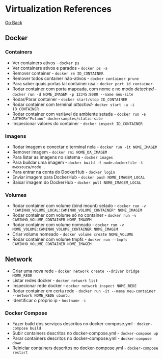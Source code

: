 # Virtualization References

[Go Back](./)

## Docker

### Containers

* Ver containers ativos - `docker ps`
* Ver containers ativos e parados - `docker ps -a`
* Remover container - `docker rm ID_CONTAINER`
* Remover todos container não-ativos - `docker container prune`
* Para saber quais portas tal container usa -  `docker port id_container`
* Rodar container com porta mapeada, com nome e no modo _detached_ - `docker run -d NOME_IMAGEM -p 12345:8080 --name meu-site`
* Rodar/Parar container  - `docker start/stop ID_CONTAINER`
* Rodar container com terminal _attached_- `docker start -a -i ID_CONTAINER`
* Rodar container com variável de ambiente setada - `docker run -e AUTHOR="Fulano" dockersamples/static-site`
* Inspecionar valores do container - `docker inspect ID_CONTAINER`

### Imagens

* Rodar imagem e conectar o terminal nela - `docker run -it NOME_IMAGEM`
* Remover imagem - `docker rmi NOME_DA_IMAGEM`
* Para listar as imagens no sistema - `docker images`
* Para buildar uma imagem - `docker build -f node.dockerfile -t mwssouza/node .`
* Para entrar na conta do DockerHub - `docker login`
* Enviar imagem para DockerHub - `docker push NOME_IMAGEM_LOCAL`
* Baixar imagem do DockerHub - `docker pull NOME_IMAGEM_LOCAL`

### Volumes

* Rodar container com volume (bind mount) setado - `docker run -v "CAMINHO_VOLUME_LOCAL:CAMINHO_VOLUME_CONTAINER" NOME_IMAGEM`
* Rodar container com volume só no container - `docker run -v CAMINHO_VOLUME_CONTAINER NOME_IMAGEM`
* Rodar container com volume nomeado - `docker run -v NOME_VOLUME:CAMINHO_VOLUME_CONTAINER NOME_IMAGEM`
* Criar volume nomeado - `docker volume create NOME_VOLUME`
* Rodar container com volume tmpfs - `docker run --tmpfs CAMINHO_VOLUME_CONTAINER NOME_IMAGEM`

## Network

* Criar uma nova rede - `docker network create --driver bridge NOME_REDE`
* Listar redes docker - `docker network list`
* Inspecionar rede docker - `docker network inspect NOME_REDE`
* Rodar container em certa rede - `docker run -it --name meu-container --network NOME_REDE ubuntu`
* Identificar o próprio ip - `hostname -i`

### Docker Compose

* Fazer build dos serviços descritos no docker-compose.yml - `docker-compose build`
* Subir containers descritos no docker-compose.yml - `docker-compose up`
* Parar containers descritos no docker-compose.yml - `docker-compose down`
* Reiniciar containers descritos no docker-compose.yml - `docker-compose restart`
